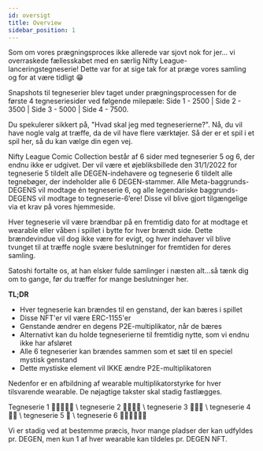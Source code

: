 ```yaml
---
id: oversigt
title: Overview
sidebar_position: 1
---
```


Som om vores prægningsproces ikke allerede var sjovt nok for jer... vi overraskede fællesskabet med en særlig Nifty League-lanceringstegneserie! Dette var for at sige tak for at præge vores samling og for at være tidligt 😁

Snapshots til tegneserier blev taget under prægningsprocessen for de første 4 tegneseriesider ved følgende milepæle: Side 1 - 2500 | Side 2 - 3500 | Side 3 - 5000 | Side 4 - 7500.

Du spekulerer sikkert på, "Hvad skal jeg med tegneserierne?". Nå, du vil have nogle valg at træffe, da de vil have flere værktøjer. Så der er et spil i et spil her, så du kan vælge din egen vej.

Nifty League Comic Collection består af 6 sider med tegneserier 5 og 6, der endnu ikke er udgivet. Der vil være et øjebliksbillede den 31/1/2022 for tegneserie 5 tildelt alle DEGEN-indehavere og tegneserie 6 tildelt alle tegnebøger, der indeholder alle 6 DEGEN-stammer. Alle Meta-baggrunds-DEGENS vil modtage én tegneserie 6, og alle legendariske baggrunds-DEGENS vil modtage to tegneserie-6’ere! Disse vil blive gjort tilgængelige via et krav på vores hjemmeside.

Hver tegneserie vil være brændbar på en fremtidig dato for at modtage et wearable eller våben i spillet i bytte for hver brændt side. Dette brændevindue vil dog ikke være for evigt, og hver indehaver vil blive tvunget til at træffe nogle svære beslutninger for fremtiden for deres samling.

Satoshi fortalte os, at han elsker fulde samlinger i næsten alt…så tænk dig om to gange, før du træffer for mange beslutninger her.

**TL;DR**

- Hver tegneserie kan brændes til en genstand, der kan bæres i spillet
- Disse NFT'er vil være ERC-1155'er
- Genstande ændrer en degens P2E-multiplikator, når de bæres
- Alternativt kan du holde tegneserierne til fremtidig nytte, som vi endnu ikke har afsløret
- Alle 6 tegneserier kan brændes sammen som et sæt til en speciel mystisk genstand
- Dette mystiske element vil IKKE ændre P2E-multiplikatoren

Nedenfor er en afbildning af wearable multiplikatorstyrke for hver tilsvarende wearable. De nøjagtige takster skal stadig fastlægges.

Tegneserie 1 💪💪💪💪💪 \ tegneserie 2 💪💪💪💪 \ tegneserie 3 💪💪💪 \ tegneserie 4 💪💪 \ tegneserie 5 💪 \ tegneserie 6 💪💪💪💪💪💪


Vi er stadig ved at bestemme præcis, hvor mange pladser der kan udfyldes pr. DEGEN, men kun 1 af hver wearable kan tildeles pr. DEGEN NFT. 
